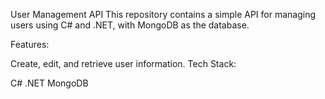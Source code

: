 User Management API
This repository contains a simple API for managing users using C# and .NET, with MongoDB as the database.

Features:

Create, edit, and retrieve user information.
Tech Stack:

C#
.NET
MongoDB
